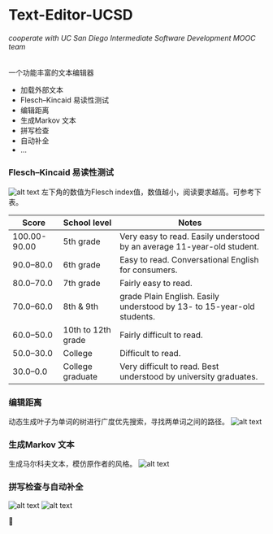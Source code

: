 # Text-Editor-UCSD
###### cooperate with UC San Diego Intermediate Software Development MOOC team

一个功能丰富的文本编辑器
* 加载外部文本
* Flesch–Kincaid 易读性测试
* 编辑距离
* 生成Markov 文本
* 拼写检查
* 自动补全
* ...

### Flesch–Kincaid 易读性测试
![alt text](https://github.com/Arthur-Lanc/Text-Editor-UCSD/blob/master/Flesch–Kincaid.png)
左下角的数值为Flesch index值，数值越小，阅读要求越高。可参考下表。

Score | School level | Notes
------------ | ------------- | -------------
100.00-90.00 |	5th grade |	Very easy to read. Easily understood by an average 11-year-old student.
90.0–80.0 |	6th grade |	Easy to read. Conversational English for consumers.
80.0–70.0 |	7th grade |	Fairly easy to read.
70.0–60.0 |	8th & 9th | grade	Plain English. Easily understood by 13- to 15-year-old students.
60.0–50.0 |	10th to 12th grade |	Fairly difficult to read.
50.0–30.0 |	College |	Difficult to read.
30.0–0.0 |	College graduate |	Very difficult to read. Best understood by university graduates.

### 编辑距离
动态生成叶子为单词的树进行广度优先搜索，寻找两单词之间的路径。
![alt text](https://github.com/Arthur-Lanc/Text-Editor-UCSD/blob/master/wordpath.png)

### 生成Markov 文本
生成马尔科夫文本，模仿原作者的风格。
![alt text](https://github.com/Arthur-Lanc/Text-Editor-UCSD/blob/master/genmarkovtxt.png)

### 拼写检查与自动补全
![alt text](https://github.com/Arthur-Lanc/Text-Editor-UCSD/blob/master/spellingsuggest.png)
![alt text](https://github.com/Arthur-Lanc/Text-Editor-UCSD/blob/master/autocomplete.png)

:rocket:
